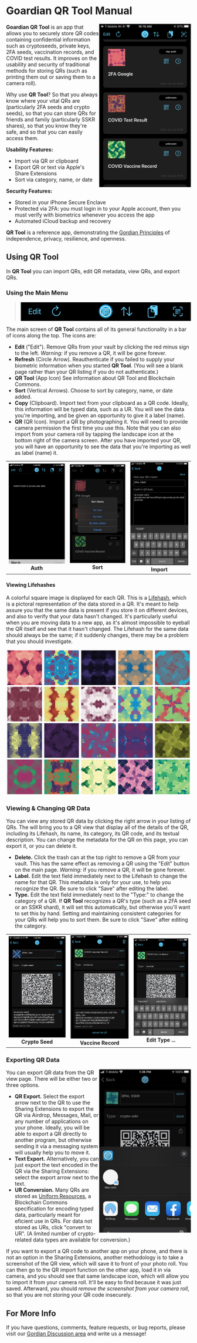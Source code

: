 # Goardian QR Tool Manual

<a href="https://raw.githubusercontent.com/BlockchainCommons/GordianQRTool-iOS/shannona-qr-docs/images/qr-list.jpeg"><img src="https://raw.githubusercontent.com/BlockchainCommons/GordianQRTool-iOS/shannona-qr-docs/images/qr-list.jpeg" align="right" width=250></a>

**Goardian QR Tool** is an app that allows you to securely store QR codes containing confidential information such as cryptoseeds, private keys, 2FA seeds, vaccination records, and COVID test results. It improves on the usability and security of traditional methods for storing QRs (such as printing them out or saving them to a camera roll).

Why use **QR Tool**? So that you always know where your vital QRs are (particularly 2FA seeds and crypto seeds), so that you can store QRs for friends and family (particularly SSKR shares), so that you know they're safe, and so that you can easily access them.

**Usability Features:**

* Import via QR or clipboard
* Export QR or text via Apple's Share Extensions
* Sort via category, name, or date

**Security Features:**

* Stored in your iPhone Secure Enclave
* Protected via 2FA: you must login in to your Apple account, then you must verify with biometrics whenever you access the app
* Automated iCloud backup and recovery

**QR Tool** is a reference app, demonstrating the [Gordian Principles](https://github.com/BlockchainCommons/GordianQRTool-iOS#gordian-principles) of independence, privacy, resilience, and openness.

## Using QR Tool

In **QR Tool** you can import QRs, edit QR metadata, view QRs, and export QRs.

### Using the Main Menu

<blockquote>
  <img src="https://raw.githubusercontent.com/BlockchainCommons/GordianQRTool-iOS/shannona-qr-docs/images/qr-commands.jpg" align="center" width=500>
</blockquote>

The main screen of **QR Tool** contains all of its general functionality in a bar of icons along the top. The icons are:

* **Edit** ("Edit"). Remove QRs from your vault by clicking the red minus sign to the left. _Warning:_ if you remove a QR, it will be gone forever.
* **Refresh** (Circle Arrow). Reauthenticate if you failed to supply your biometric information when you started **QR Tool**. (You will see a blank page rather than your QR listing if you do not authenticate.)
* **QR Tool** (App Icon) See information about QR Tool and Blockchain Commons.
* **Sort** (Vertical Arrows). Choose to sort by category, name, or date added.
* **Copy** (Clipboard). Import text from your clipboard as a QR code. Ideally, this information will be typed data, such as a UR. You will see the data you're importing, and be given an opportunity to give it a label (name).
* **QR** (QR Icon). Import a QR by photographing it. You will need to provide camera permission the first time you use this. Note that you can also import from your camera roll by tapping the landscape icon at the bottom right of the camera screen. After you have imported your QR, you will have an opportunity to see the data that you're importing as well as label (name) it.

<div align="center">
  <table border=0>
    <tr>
      <td>
        <a href="https://raw.githubusercontent.com/BlockchainCommons/GordianQRTool-iOS/shannona-qr-docs/images/qr-auth.jpeg"><img src="https://raw.githubusercontent.com/BlockchainCommons/GordianQRTool-iOS/shannona-qr-docs/images/qr-auth.jpeg" width=250></a> 
        <br><div align="center"><b>Auth</b></div>
      </center></td>
      <td>
        <a href="https://raw.githubusercontent.com/BlockchainCommons/GordianQRTool-iOS/shannona-qr-docs/images/qr-sort.jpeg"><img src="https://raw.githubusercontent.com/BlockchainCommons/GordianQRTool-iOS/shannona-qr-docs/images/qr-sort.jpeg" width=250></a>
        <br><div align="center"><b>Sort</b></div>
      </center></td>
      <td>     
        <a href="https://raw.githubusercontent.com/BlockchainCommons/GordianQRTool-iOS/shannona-qr-docs/images/qr-add.jpeg"><img src="https://raw.githubusercontent.com/BlockchainCommons/GordianQRTool-iOS/shannona-qr-docs/images/qr-add.jpeg" width=250></a>
        <br><div align="center"><b>Import</b></div>
      </center></td>
    </tr>
  </table>
</div>

#### Viewing Lifehashes

A colorful square image is displayed for each QR. This is a [Lifehash](https://github.com/BlockchainCommons/bc-lifehash), which is a pictoral representation of the data stored in a QR. It's meant to help assure you that the same data is present if you store it on different devices, and also to verify that your data hasn't changed. It's particularly useful when you are moving data to a new app, as it's almost impossible to eyeball the QR itself and see that it hasn't changed. The Lifehash for the same data should always be the same; if it suddenly changes, there may be a problem that you should investigate.

<div align="center">
  <img src="https://raw.githubusercontent.com/BlockchainCommons/bc-lifehash/master/Art/version2.jpg">
</div>  
  
### Viewing & Changing QR Data

You can view any stored QR data by clicking the right arrow in your listing of QRs. The will bring you to a QR view that display all of the details of the QR, including its Lifehash, its name, its category, its QR code, and its textual description. You can change the metadata for the QR on this page, you can export it, or you can delete it.

* **Delete.** Click the trash can at the top right to remove a QR from your vault. This has the same effect as removing a QR using the "Edit" button on the main page. _Warning:_ if you remove a QR, it will be gone forever.
* **Label.** Edit the text field immediately next to the Lifehash to change the name for that QR. This metadata is only for your use, to help you recognize the QR. Be sure to click "Save" after editing the label.
* **Type.** Edit the text field immediately next to the "Type:" to change the category of a QR. If **QR Tool** recognizes a QR's type (such as a 2FA seed or an SSKR shard), it will set this automatically, but otherwise you'll want to set this by hand. Setting and maintaining consistent categories for your QRs will help you to sort them. Be sure to click "Save" after editing the category.

<div align="center">
  <table border=0>
    <tr>
      <td>
        <a href="https://raw.githubusercontent.com/BlockchainCommons/GordianQRTool-iOS/shannona-qr-docs/images/qr-seed.jpeg"><img src="https://raw.githubusercontent.com/BlockchainCommons/GordianQRTool-iOS/shannona-qr-docs/images/qr-seed.jpeg" width=250></a> 
        <br><div align="center"><b>Crypto Seed</b></div>
      </center></td>
      <td>
        <a href="https://raw.githubusercontent.com/BlockchainCommons/GordianQRTool-iOS/shannona-qr-docs/images/qr-covid.jpeg"><img src="https://raw.githubusercontent.com/BlockchainCommons/GordianQRTool-iOS/shannona-qr-docs/images/qr-covid.jpeg" width=250></a>
        <br><div align="center"><b>Vaccine Record</b></div>
      </center></td>
      <td>     
        <a href="https://raw.githubusercontent.com/BlockchainCommons/GordianQRTool-iOS/shannona-qr-docs/images/qr-edit.jpeg"><img src="https://raw.githubusercontent.com/BlockchainCommons/GordianQRTool-iOS/shannona-qr-docs/images/qr-edit.jpeg" width=250></a>
        <br><div align="center"><b>Edit Type ...</b></div>
      </center></td>
    </tr>
  </table>
</div>

### Exporting QR Data

<a href="https://raw.githubusercontent.com/BlockchainCommons/GordianQRTool-iOS/shannona-qr-docs/images/qr-export.jpeg"><img src="https://raw.githubusercontent.com/BlockchainCommons/GordianQRTool-iOS/shannona-qr-docs/images/qr-export.jpeg" align="right" width=250></a>

You can export QR data from the QR view page. There will be either two or three options.

* **QR Export.** Select the export arrow next to the QR to use the Sharing Extensions to export the QR via Airdrop, Messages, Mail, or any number of applications on your phone. Ideally, you will be able to export a QR directly to another program, but otherwise sending it via a messaging system will usually help you to move it.
* **Text Export.** Alternatively, you can just export the text encoded in the QR via the Sharing Extensions: select the export arrow next to the text.
* **UR Conversion.** Many QRs are stored as [Uniform Resources](https://github.com/BlockchainCommons/Research/blob/master/papers/bcr-2020-005-ur.md), a Blockchain Commons specification for encoding typed data, particularly meant for eficient use in QRs. For data not stored as URs, click "convert to UR". (A limited number of crypto-related data types are available for conversion.)

If you want to export a QR code to another app on your phone, and there is not an option in the Sharing Extensions, another methodology is to take a screenshot of the QR view, which will save it to front of your photo roll. You can then go to the QR import function on the other app, load it in via camera, and you should see that same landscape icon, which will allow you to import it from your camera roll. It'll be easy to find because it was just saved. Afterward, you should _remove the screenshot from your camera roll_, so that you are not storing your QR code insecurely.

## For More Info

If you have questions, comments, feature requests, or bug reports, please visit our [Gordian Discussion area](https://github.com/BlockchainCommons/Gordian/discussions) and write us a message!

